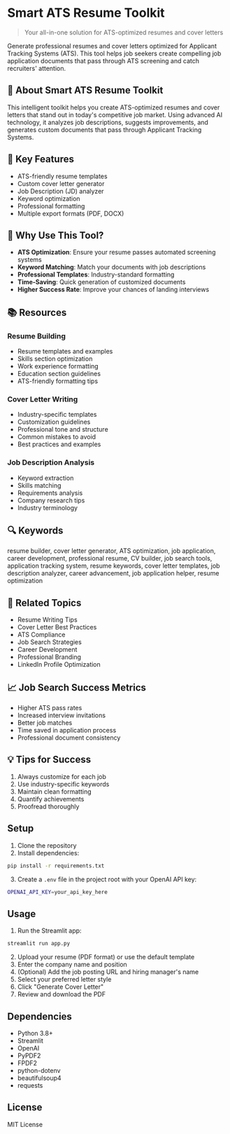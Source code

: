 # Smart ATS Resume Toolkit

> Your all-in-one solution for ATS-optimized resumes and cover letters

Generate professional resumes and cover letters optimized for Applicant Tracking Systems (ATS). This tool helps job seekers create compelling job application documents that pass through ATS screening and catch recruiters' attention.

## 🌟 About Smart ATS Resume Toolkit

This intelligent toolkit helps you create ATS-optimized resumes and cover letters that stand out in today's competitive job market. Using advanced AI technology, it analyzes job descriptions, suggests improvements, and generates custom documents that pass through Applicant Tracking Systems.

## 🎯 Key Features

- ATS-friendly resume templates
- Custom cover letter generator
- Job Description (JD) analyzer
- Keyword optimization
- Professional formatting
- Multiple export formats (PDF, DOCX)

## 🚀 Why Use This Tool?

- **ATS Optimization**: Ensure your resume passes automated screening systems
- **Keyword Matching**: Match your documents with job descriptions
- **Professional Templates**: Industry-standard formatting
- **Time-Saving**: Quick generation of customized documents
- **Higher Success Rate**: Improve your chances of landing interviews

## 📚 Resources

### Resume Building
- Resume templates and examples
- Skills section optimization
- Work experience formatting
- Education section guidelines
- ATS-friendly formatting tips

### Cover Letter Writing
- Industry-specific templates
- Customization guidelines
- Professional tone and structure
- Common mistakes to avoid
- Best practices and examples

### Job Description Analysis
- Keyword extraction
- Skills matching
- Requirements analysis
- Company research tips
- Industry terminology

## 🔍 Keywords

resume builder, cover letter generator, ATS optimization, job application, career development, professional resume, CV builder, job search tools, application tracking system, resume keywords, cover letter templates, job description analyzer, career advancement, job application helper, resume optimization

## 🔗 Related Topics

- Resume Writing Tips
- Cover Letter Best Practices
- ATS Compliance
- Job Search Strategies
- Career Development
- Professional Branding
- LinkedIn Profile Optimization

## 📈 Job Search Success Metrics

- Higher ATS pass rates
- Increased interview invitations
- Better job matches
- Time saved in application process
- Professional document consistency

## 💡 Tips for Success

1. Always customize for each job
2. Use industry-specific keywords
3. Maintain clean formatting
4. Quantify achievements
5. Proofread thoroughly

## Setup

1. Clone the repository
2. Install dependencies:
```bash
pip install -r requirements.txt
```
3. Create a `.env` file in the project root with your OpenAI API key:
```bash
OPENAI_API_KEY=your_api_key_here
```

## Usage

1. Run the Streamlit app:
```bash
streamlit run app.py
```

2. Upload your resume (PDF format) or use the default template
3. Enter the company name and position
4. (Optional) Add the job posting URL and hiring manager's name
5. Select your preferred letter style
6. Click "Generate Cover Letter"
7. Review and download the PDF

## Dependencies

- Python 3.8+
- Streamlit
- OpenAI
- PyPDF2
- FPDF2
- python-dotenv
- beautifulsoup4
- requests

## License

MIT License